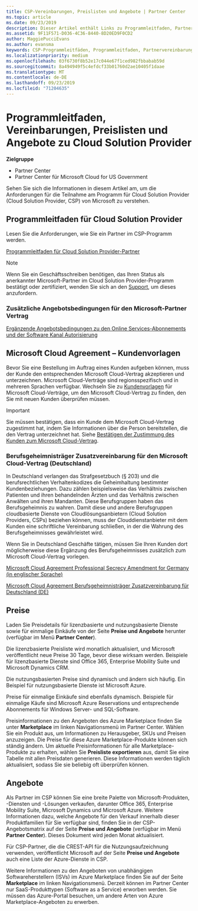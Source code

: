 ```yaml
---
title: CSP-Vereinbarungen, Preislisten und Angebote | Partner Center
ms.topic: article
ms.date: 09/23/2019
description: Dieser Artikel enthält Links zu Programmleitfaden, Partnervereinbarungen, Kundenverträgen, Preislisten und Angeboten für Cloud Solution Provider.
ms.assetid: 9F11F571-D036-4C36-8440-8D20ED9F0CD2
author: MaggiePucciEvans
ms.author: evansma
keywords: CSP-Programmleitfäden, Programmleitfaden, Partnervereinbarungen, Kundenvereinbarung, Preislisten, Angebote
ms.localizationpriority: medium
ms.openlocfilehash: 03f6730f8b52e17c044e67f1ced982fbbabab59d
ms.sourcegitcommit: 8a494949f5c4efdcf33b01760d2ae10405f1daae
ms.translationtype: MT
ms.contentlocale: de-DE
ms.lasthandoff: 09/23/2019
ms.locfileid: "71204635"
---
```

# <a name="cloud-solution-provider-program-guide-agreements-price-lists-and-offers"></a>Programmleitfaden, Vereinbarungen, Preislisten und Angebote zu Cloud Solution Provider

**Zielgruppe**

-  Partner Center
-  Partner Center für Microsoft Cloud for US Government


Sehen Sie sich die Informationen in diesem Artikel am, um die Anforderungen für die Teilnahme am Programm für Cloud Solution Provider (Cloud Solution Provider, CSP) von Microsoft zu verstehen.

## <a name="cloud-solution-provider-program-guide"></a>Programmleitfaden für Cloud Solution Provider

Lesen Sie die Anforderungen, wie Sie ein Partner im CSP-Programm werden.

[Programmleitfaden für Cloud Solution Provider-Partner](https://go.microsoft.com/fwlink/p/?LinkId=617100)

>[!Note]
>Wenn Sie ein Geschäftsschreiben benötigen, das Ihren Status als anerkannter Microsoft-Partner im Cloud Solution Provider-Programm bestätigt oder zertifiziert, wenden Sie sich an den [Support](https://partner.microsoft.com/pcv/servicerequests/create), um dieses anzufordern.

### <a name="additional-offer-terms-to-the-microsoft-partner-agreement"></a>Zusätzliche Angebotsbedingungen für den Microsoft-Partner Vertrag

[Ergänzende Angebotsbedingungen zu den Online Services-Abonnements und der Software Kanal Autorisierung](https://query.prod.cms.rt.microsoft.com/cms/api/am/binary/RE3NOo7)

## <a name="microsoft-cloud-agreement-customer-templates"></a>Microsoft Cloud Agreement – Kundenvorlagen

Bevor Sie eine Bestellung im Auftrag eines Kunden aufgeben können, muss der Kunde den entsprechenden Microsoft Cloud-Vertrag akzeptieren und unterzeichnen. Microsoft Cloud-Verträge sind regionsspezifisch und in mehreren Sprachen verfügbar. Wechseln Sie zu [Kundenvorlagen](agreements.md) für Microsoft Cloud-Verträge, um den Microsoft Cloud-Vertrag zu finden, den Sie mit neuen Kunden überprüfen müssen.

>[!IMPORTANT]
>Sie müssen bestätigen, dass ein Kunde dem Microsoft Cloud-Vertrag zugestimmt hat, indem Sie Informationen über die Person bereitstellen, die den Vertrag unterzeichnet hat. Siehe [Bestätigen der Zustimmung des Kunden zum Microsoft Cloud-Vertrag](confirm-consent.md). 

### <a name="professional-secrecy-amendment-to-the-microsoft-cloud-agreement-germany"></a>Berufsgeheimnisträger Zusatzvereinbarung für den Microsoft Cloud-Vertrag (Deutschland)

In Deutschland verlangen das Strafgesetzbuch (§ 203) und die berufsrechtlichen Verhaltenkodizes die Geheimhaltung bestimmter Kundenbeziehungen. Dazu zählen beispielsweise das Verhältnis zwischen Patienten und ihren behandelnden Ärzten und das Verhältnis zwischen Anwälten und ihren Mandanten. Diese Berufsgruppen haben das Berufsgeheimnis zu wahren. Damit diese und andere Berufsgruppen cloudbasierte Dienste von Cloudlösungsanbietern (Cloud Solution Providers, CSPs) beziehen können, muss der Clouddienstanbieter mit dem Kunden eine schriftliche Vereinbarung schließen, in der die Wahrung des Berufsgeheimnisses gewährleistet wird.

Wenn Sie in Deutschland Geschäfte tätigen, müssen Sie Ihren Kunden dort möglicherweise diese Ergänzung des Berufsgeheimnisses zusätzlich zum Microsoft Cloud-Vertrag vorlegen.

[Microsoft Cloud Agreement Professional Secrecy Amendment for Germany (in englischer Sprache)](https://go.microsoft.com/fwlink/?linkid=2030827&clcid=0x409)

[Microsoft Cloud Agreement Berufsgeheimnisträger Zusatzvereinbarung für Deutschland (DE)](https://go.microsoft.com/fwlink/?linkid=2030827&clcid=0x407)

## <a name="pricing"></a>Preise

Laden Sie Preisdetails für lizenzbasierte und nutzungsbasierte Dienste sowie für einmalige Einkäufe von der Seite **Preise und Angebote** herunter (verfügbar im Menü **Partner Center**).

Die lizenzbasierte Preisliste wird monatlich aktualisiert, und Microsoft veröffentlicht neue Preise 30 Tage, bevor diese wirksam werden. Beispiele für lizenzbasierte Dienste sind Office 365, Enterprise Mobility Suite und Microsoft Dynamics CRM. 

Die nutzungsbasierten Preise sind dynamisch und ändern sich häufig. Ein Beispiel für nutzungsbasierte Dienste ist Microsoft Azure.

Preise für einmalige Einkäufe sind ebenfalls dynamisch. Beispiele für einmalige Käufe sind Microsoft Azure Reservations und entsprechende Abonnements für Windows Server- und SQL-Software.

Preisinformationen zu den Angeboten des Azure Marketplace finden Sie unter **Marketplace** im linken Navigationsmenü im Partner Center. Wählen Sie ein Produkt aus, um Informationen zu Herausgeber, SKUs und Preisen anzuzeigen. Die Preise für diese Azure Marketplace-Produkte können sich ständig ändern. Um aktuelle Preisinformationen für alle Marketplace-Produkte zu erhalten, wählen Sie **Preisliste exportieren** aus, damit Sie eine Tabelle mit allen Preisdaten generieren. Diese Informationen werden täglich aktualisiert, sodass Sie sie beliebig oft überprüfen können.

## <a name="offers"></a>Angebote

Als Partner im CSP können Sie eine breite Palette von Microsoft-Produkten, -Diensten und -Lösungen verkaufen, darunter Office 365, Enterprise Mobility Suite, Microsoft Dynamics und Microsoft Azure. Weitere Informationen dazu, welche Angebote für den Verkauf innerhalb dieser Produktfamilien für Sie verfügbar sind, finden Sie in der CSP-Angebotsmatrix auf der Seite **Preise und Angebote** (verfügbar im Menü **Partner Center**). Dieses Dokument wird jeden Monat aktualisiert.

Für CSP-Partner, die die CREST-API für die Nutzungsaufzeichnung verwenden, veröffentlicht Microsoft auf der Seite **Preise und Angebote** auch eine Liste der Azure-Dienste in CSP.

Weitere Informationen zu den Angeboten von unabhängigen Softwareherstellern (ISVs) im Azure Marketplace finden Sie auf der Seite **Marketplace** im linken Navigationsmenü. Derzeit können im Partner Center nur SaaS-Produkttypen (Software as a Service) erworben werden. Sie müssen das Azure-Portal besuchen, um andere Arten von Azure Marketplace-Angeboten zu erwerben.
